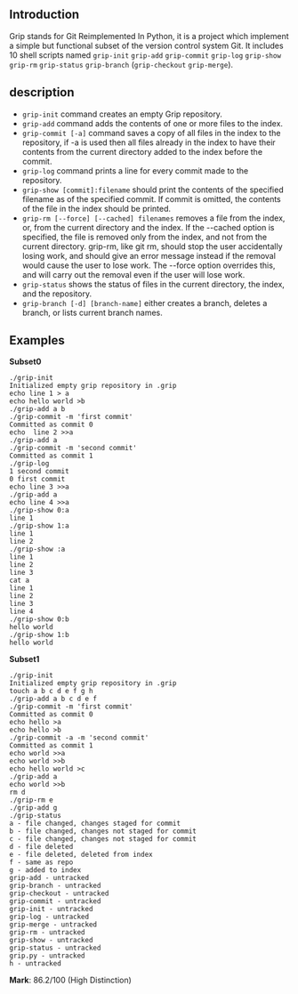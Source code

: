 ## Introduction

Grip stands for Git Reimplemented In Python, it is a project which implement a simple but functional subset of the version control system Git. 
It includes 10 shell scripts named `grip-init` `grip-add` `grip-commit` `grip-log` `grip-show` `grip-rm` `grip-status` `grip-branch` (`grip-checkout` `grip-merge`).

## description

- `grip-init` command creates an empty Grip repository.
- `grip-add` command adds the contents of one or more files to the index.
- `grip-commit [-a]` command saves a copy of all files in the index to the repository, if -a is used then all files already in the index to have their contents from the current directory added to the index before the commit.
- `grip-log` command prints a line for every commit made to the repository.
- `grip-show [commit]:filename` should print the contents of the specified filename as of the specified commit.
If commit is omitted, the contents of the file in the index should be printed.
- `grip-rm [--force] [--cached] filenames` removes a file from the index, or, from the current directory and the index.
If the --cached option is specified, the file is removed only from the index, and not from the current directory.
grip-rm, like git rm, should stop the user accidentally losing work, and should give an error message instead if the removal would cause the user to lose work. The --force option overrides this, and will carry out the removal even if the user will lose work.
- `grip-status` shows the status of files in the current directory, the index, and the repository.
- `grip-branch [-d] [branch-name]` either creates a branch, deletes a branch, or lists current branch names.

## Examples

**Subset0**
```
./grip-init
Initialized empty grip repository in .grip
echo line 1 > a
echo hello world >b
./grip-add a b
./grip-commit -m 'first commit'
Committed as commit 0
echo  line 2 >>a
./grip-add a
./grip-commit -m 'second commit'
Committed as commit 1
./grip-log
1 second commit
0 first commit
echo line 3 >>a
./grip-add a
echo line 4 >>a
./grip-show 0:a
line 1
./grip-show 1:a
line 1
line 2
./grip-show :a
line 1
line 2
line 3
cat a
line 1
line 2
line 3
line 4
./grip-show 0:b
hello world
./grip-show 1:b
hello world
```

**Subset1**
```
./grip-init
Initialized empty grip repository in .grip
touch a b c d e f g h
./grip-add a b c d e f
./grip-commit -m 'first commit'
Committed as commit 0
echo hello >a
echo hello >b
./grip-commit -a -m 'second commit'
Committed as commit 1
echo world >>a
echo world >>b
echo hello world >c
./grip-add a
echo world >>b
rm d
./grip-rm e
./grip-add g
./grip-status
a - file changed, changes staged for commit
b - file changed, changes not staged for commit
c - file changed, changes not staged for commit
d - file deleted
e - file deleted, deleted from index
f - same as repo
g - added to index
grip-add - untracked
grip-branch - untracked
grip-checkout - untracked
grip-commit - untracked
grip-init - untracked
grip-log - untracked
grip-merge - untracked
grip-rm - untracked
grip-show - untracked
grip-status - untracked
grip.py - untracked
h - untracked
```
**Mark**: 86.2/100 (High Distinction)

